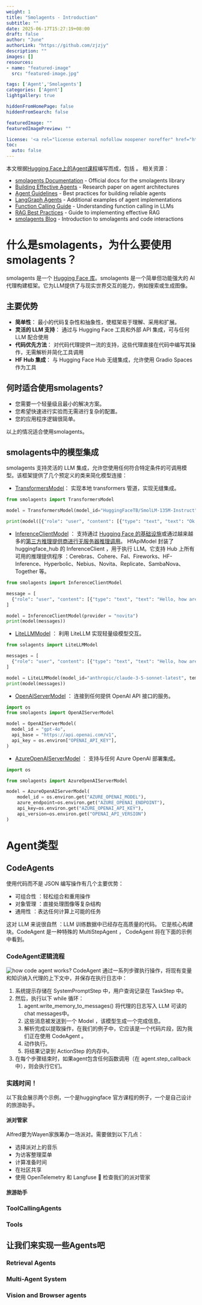 ```yaml
---
weight: 1
title: "Smolagents - Introduction"
subtitle: ""
date: 2025-06-17T15:27:19+08:00
draft: false
author: "June"
authorLink: "https://github.com/zjzjy"
description: ""
images: []
resources:
- name: "featured-image"
  src: "featured-image.jpg"

tags: ['Agent','Smolagents']
categories: ['Agent']
lightgallery: true

hiddenFromHomePage: false
hiddenFromSearch: false

featuredImage: ""
featuredImagePreview: ""

license: '<a rel="license external nofollow noopener noreffer" href="https://creativecommons.org/licenses/by-nc/4.0/" target="_blank">CC BY-NC 4.0</a>'
toc:
  auto: false
---
```

本文根据[Hugging Face上的Agent课程](https://huggingface.co/learn/agents-course/unit2/smolagents/introduction)编写而成，包括        。
相关资源：
- [smolagents Documentation](https://huggingface.co/docs/smolagents) - Official docs for the smolagents library
- [Building Effective Agents](https://www.anthropic.com/engineering/building-effective-agents) - Research paper on agent architectures
- [Agent Guidelines](https://huggingface.co/docs/smolagents/tutorials/building_good_agents) - Best practices for building reliable agents
- [LangGraph Agents](https://langchain-ai.github.io/langgraph/) - Additional examples of agent implementations
- [Function Calling Guide](https://platform.openai.com/docs/guides/function-calling?api-mode=chat) - Understanding function calling in LLMs
- [RAG Best Practices](https://www.pinecone.io/learn/retrieval-augmented-generation/) - Guide to implementing effective RAG
- [smolagents Blog](https://huggingface.co/blog/smolagents) - Introduction to smolagents and code interactions
# 什么是smolagents，为什么要使用smolagents？
smolagents 是一个 [Hugging Face 库](https://github.com/huggingface/smolagents)。smolagents 是一个简单但功能强大的 AI 代理构建框架。它为LLM提供了与现实世界交互的能力，例如搜索或生成图像。
## 主要优势
+ **简单性**： 最小的代码复杂性和抽象性，使框架易于理解、采用和扩展。
+ **灵活的 LLM 支持**： 通过与 Hugging Face 工具和外部 API 集成，可与任何 LLM 配合使用
+ **代码优先方法**： 对代码代理提供一流的支持，这些代理直接在代码中编写其操作，无需解析并简化工具调用
+ **HF Hub 集成**： 与 Hugging Face Hub 无缝集成，允许使用 Gradio Spaces 作为工具
## 何时适合使用smolagents?
- 您需要一个轻量级且最小的解决方案。
- 您希望快速进行实验而无需进行复杂的配置。
- 您的应用程序逻辑很简单。

以上的情况适合使用smolagents。

## smolagents中的模型集成
smolagents 支持灵活的 LLM 集成，允许您使用任何符合特定条件的可调用模型。该框架提供了几个预定义的类来简化模型连接：
- [TransformersModel](https://huggingface.co/docs/smolagents/main/en/reference/models#smolagents.TransformersModel)： 实现本地 transformers 管道，实现无缝集成。
```python
from smolagents import TransformersModel

model = TransformersModel(model_id="HuggingFaceTB/SmolLM-135M-Instruct")

print(model([{"role": "user", "content": [{"type": "text", "text": "Ok!"}]}], stop_sequences=["great"]))
```
- [InferenceClientModel](https://huggingface.co/docs/smolagents/main/en/reference/models#smolagents.InferenceClientModel) ： 支持通过 [Hugging Face 的基础设施](https://huggingface.co/docs/huggingface_hub/main/en/guides/inference)或通过越来越多的[第三方推理提供商进行无服务器推理调用](https://huggingface.co/docs/huggingface_hub/main/en/guides/inference#supported-providers-and-tasks)。
HfApiModel 封装了 huggingface_hub 的 InferenceClient ，用于执行 LLM。它支持 Hub 上所有可用的推理提供程序 ：Cerebras、Cohere、Fal、Fireworks、HF-Inference、Hyperbolic、Nebius、Novita、Replicate、SambaNova、Together 等。
```python
from smolagents import InferenceClientModel

message = [
  {"role": "user", "content": [{"type": "text", "text": "Hello, how are you?"}]}
]

model = InferenceClientModel(provider = "novita")
print(model(messages))
```
- [LiteLLMModel](https://huggingface.co/docs/smolagents/main/en/reference/models#smolagents.LiteLLMModel) ： 利用 LiteLLM 实现轻量级模型交互。
```python
from solagents import LiteLLMModel

messages = [
  {"role": "user", "content": [{"type": "text", "text": "Hello, how are you?"}]}
]

model = LiteLLMModel(model_id="anthropic/claude-3-5-sonnet-latest", temperature=0.2, max_tokens=10)
print(model(messages))
```
- [OpenAIServerModel](https://huggingface.co/docs/smolagents/main/en/reference/models#smolagents.OpenAIServerModel) ： 连接到任何提供 OpenAI API 接口的服务。
```python
import os
from smolagents import OpenAIServerModel

model = OpenAIServerModel(
  model_id = "gpt-4o",
  api_base = "https://api.openai.com/v1",
  api_key = os.environ["OPENAI_API_KEY"],
)
```
- [AzureOpenAIServerModel](https://huggingface.co/docs/smolagents/main/en/reference/models#smolagents.AzureOpenAIServerModel) ： 支持与任何 Azure OpenAI 部署集成。
```python
import os

from smolagents import AzureOpenAIServerModel

model = AzureOpenAIServerModel(
    model_id = os.environ.get("AZURE_OPENAI_MODEL"),
    azure_endpoint=os.environ.get("AZURE_OPENAI_ENDPOINT"),
    api_key=os.environ.get("AZURE_OPENAI_API_KEY"),
    api_version=os.environ.get("OPENAI_API_VERSION")    
)
```
# Agent类型 
## CodeAgents
使用代码而不是 JSON 编写操作有几个主要优势：
- 可组合性 ：轻松组合和重用操作
- 对象管理 ：直接处理图像等复杂结构
- 通用性 ：表达任何计算上可能的任务

这对 LLM 来说很自然 ：LLM 训练数据中已经存在高质量的代码。
它是核心构建块。CodeAgent 是一种特殊的 MultiStepAgent ， CodeAgent 将在下面的示例中看到。

### CodeAgent逻辑流程
![how code agent works?](images/codeagent_run.png)
CodeAgent 通过一系列步骤执行操作，将现有变量和知识纳入代理的上下文中，并保存在执行日志中：
1. 系统提示存储在 SystemPromptStep 中，用户查询记录在 TaskStep 中。
2. 然后，执行以下 while 循环：
   1. agent.write_memory_to_messages() 将代理的日志写入 LLM 可读的chat messages中。
   2. 这些消息被发送到一个 Model ，该模型生成一个完成信息。
   3. 解析完成以提取操作，在我们的例子中，它应该是一个代码片段，因为我们正在使用 CodeAgent 。
   4. 动作执行。
   5. 将结果记录到 ActionStep 的内存中。
3. 在每个步骤结束时，如果agent包含任何函数调用（在 agent.step_callback 中），则会执行它们。   
### 实践时间！
以下我会展示两个示例，一个是huggingface 官方课程的例子，一个是自己设计的旅游助手。
#### 派对管家
Alfred要为Wayen家族筹办一场派对。需要做到以下几点：

- 选择派对上的音乐
- 为访客整理菜单
- 计算准备时间
- 在社区共享
- 使用 OpenTelemetry 和 Langfuse 📡 检查我们的派对管家

#### 旅游助手
### ToolCallingAgents

### Tools

## 让我们来实现一些Agents吧
### Retrieval Agents
### Multi-Agent System
### Vision and Browser agents